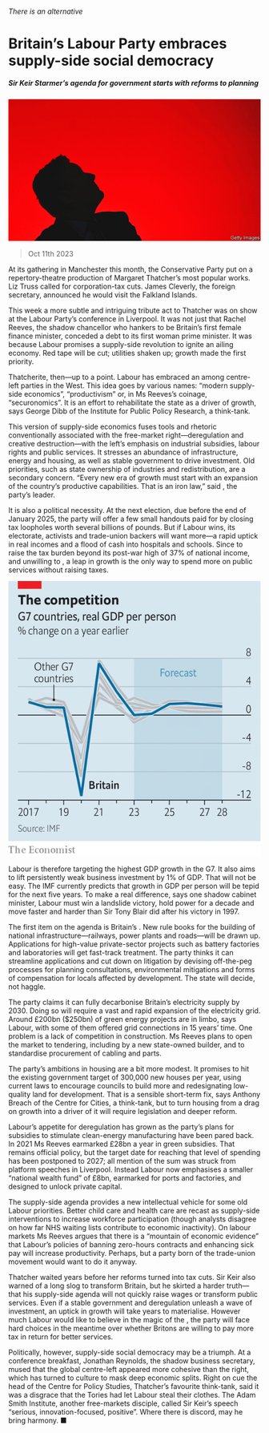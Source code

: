 ###### There is an alternative

# Britain’s Labour Party embraces supply-side social democracy 

##### Sir Keir Starmer’s agenda for government starts with reforms to planning 

![image](images/20231014_BRP002.jpg) 

> Oct 11th 2023 

At its gathering in Manchester this month, the Conservative Party put on a repertory-theatre production of Margaret Thatcher’s most popular works. Liz Truss called for corporation-tax cuts. James Cleverly, the foreign secretary, announced he would visit the Falkland Islands.

This week a more subtle and intriguing tribute act to Thatcher was on show at the Labour Party’s conference in Liverpool. It was not just that Rachel Reeves, the shadow chancellor who hankers to be Britain’s first female finance minister, conceded a debt to its first woman prime minister. It was because Labour promises a supply-side revolution to ignite an ailing economy. Red tape will be cut; utilities shaken up; growth made the first priority. 

Thatcherite, then—up to a point. Labour has embraced an  among centre-left parties in the West. This idea goes by various names: “modern supply-side economics”, “productivism” or, in Ms Reeves’s coinage, “securonomics”. It is an effort to rehabilitate the state as a driver of growth, says George Dibb of the Institute for Public Policy Research, a think-tank.

This version of supply-side economics fuses tools and rhetoric conventionally associated with the free-market right—deregulation and creative destruction—with the left’s emphasis on industrial subsidies, labour rights and public services. It stresses an abundance of infrastructure, energy and housing, as well as stable government to drive investment. Old priorities, such as state ownership of industries and redistribution, are a secondary concern. “Every new era of growth must start with an expansion of the country’s productive capabilities. That is an iron law,” said , the party’s leader. 

It is also a political necessity. At the next election, due before the end of January 2025, the party will offer a few small handouts paid for by closing tax loopholes worth several billions of pounds. But if Labour wins, its electorate, activists and trade-union backers will want more—a rapid uptick in real incomes and a flood of cash into hospitals and schools. Since  to raise the tax burden beyond its post-war high of 37% of national income, and unwilling to , a leap in growth is the only way to spend more on public services without raising taxes. 

![image](images/20231014_BRC029.png) 


Labour is therefore targeting the highest GDP growth in the G7. It also aims to lift persistently weak business investment by 1% of GDP. That will not be easy. The IMF currently predicts that growth in GDP per person will be tepid for the next five years. To make a real difference, says one shadow cabinet minister, Labour must win a landslide victory, hold power for a decade and move faster and harder than Sir Tony Blair did after his victory in 1997.

The first item on the agenda is Britain’s . New rule books for the building of national infrastructure—railways, power plants and roads—will be drawn up. Applications for high-value private-sector projects such as battery factories and laboratories will get fast-track treatment. The party thinks it can streamline applications and cut down on litigation by devising off-the-peg processes for planning consultations, environmental mitigations and forms of compensation for locals affected by development. The state will decide, not haggle. 

The party claims it can fully decarbonise Britain’s electricity supply by 2030. Doing so will require a vast and rapid expansion of the electricity grid. Around £200bn ($250bn) of green energy projects are in limbo, says Labour, with some of them offered grid connections in 15 years’ time. One problem is a lack of competition in construction. Ms Reeves plans to open the market to tendering, including by a new state-owned builder, and to standardise procurement of cabling and parts. 

The party’s ambitions in housing are a bit more modest. It promises to hit the existing government target of 300,000 new houses per year, using current laws to encourage councils to build more and redesignating low-quality land for development. That is a sensible short-term fix, says Anthony Breach of the Centre for Cities, a think-tank, but to turn housing from a drag on growth into a driver of it will require legislation and deeper reform. 

Labour’s appetite for deregulation has grown as the party’s plans for subsidies to stimulate clean-energy manufacturing have been pared back. In 2021 Ms Reeves earmarked £28bn a year in green subsidies. That remains official policy, but the target date for reaching that level of spending has been postponed to 2027; all mention of the sum was struck from platform speeches in Liverpool. Instead Labour now emphasises a smaller “national wealth fund” of £8bn, earmarked for ports and factories, and designed to unlock private capital.

The supply-side agenda provides a new intellectual vehicle for some old Labour priorities. Better child care and health care are recast as supply-side interventions to increase workforce participation (though analysts disagree on how far NHS waiting lists contribute to economic inactivity). On labour markets Ms Reeves argues that there is a “mountain of economic evidence” that Labour’s policies of banning zero-hours contracts and enhancing sick pay will increase productivity. Perhaps, but a party born of the trade-union movement would want to do it anyway.

Thatcher waited years before her reforms turned into tax cuts. Sir Keir also warned of a long slog to transform Britain, but he skirted a harder truth—that his supply-side agenda will not quickly raise wages or transform public services. Even if a stable government and deregulation unleash a wave of investment, an uptick in growth will take years to materialise. However much Labour would like to believe in the magic of the , the party will face hard choices in the meantime over whether Britons are willing to pay more tax in return for better services. 

Politically, however, supply-side social democracy may be a triumph. At a conference breakfast, Jonathan Reynolds, the shadow business secretary, mused that the global centre-left appeared more cohesive than the right, which has turned to culture to mask deep economic splits. Right on cue the head of the Centre for Policy Studies, Thatcher’s favourite think-tank, said it was a disgrace that the Tories had let Labour steal their clothes. The Adam Smith Institute, another free-markets disciple, called Sir Keir’s speech “serious, innovation-focused, positive”. Where there is discord, may he bring harmony. ■


